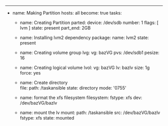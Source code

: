 ---
- name: Making Partition 
  hosts: all
  become: true
  tasks:
    - name:  Creating Partition 
      parted:
        device: /dev/sdb
        number: 1
        flags: [ lvm ]
        state: present
        part_end: 2GB

    - name: Installing lvm2 dependency
      package:
        name: lvm2
        state: present

    - name: Creating volume group
      lvg:
          vg: bazVG
          pvs: /dev/sdb1
          pesize: 16

    - name: Creating logical volume
      lvol:
          vg: bazVG
          lv:  bazlv
          size: 1g
          force: yes

    - name: Create directory  
      file:
        path: /taskansible
        state: directory
        mode: '0755'

    - name: format the xfs filesystem
      filesystem:
        fstype: xfs
        dev: /dev/bazVG/bazlv

    - name: mount the lv 
      mount:
        path: /taskansible
        src: /dev/bazVG/bazlv
        fstype: xfs
        state: mounted

